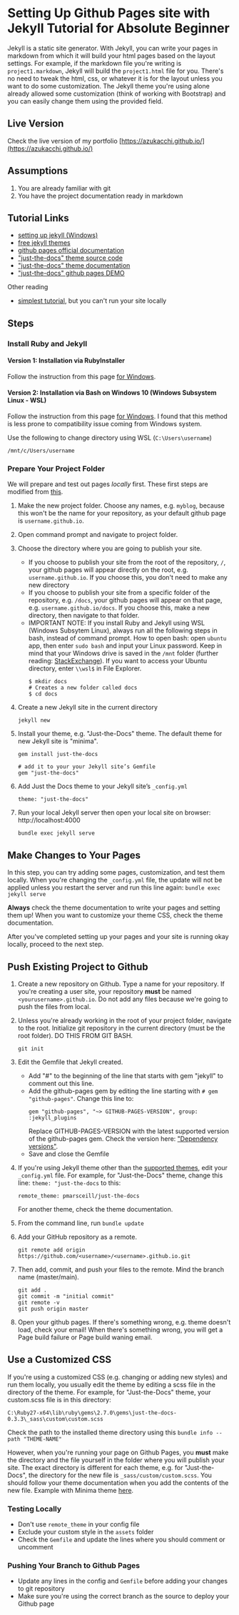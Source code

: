 # Setting Up Github Pages site with Jekyll Tutorial for Absolute Beginner

Jekyll is a static site generator. With Jekyll, you can write your pages in markdown from which it will build your html pages based on the layout settings. For example, if the markdown file you're writing is `project1.markdown`, Jekyll will build the `project1.html` file for you. There's no need to tweak the html, css, or whatever it is for the layout unless you want to do some customization. The Jekyll theme you're using alone already allowed some customization (think of working with Bootstrap) and you can easily change them using the provided field. 

## Live Version

Check the live version of my portfolio [https://azukacchi.github.io/](https://azukacchi.github.io/)

## Assumptions

1. You are already familiar with git
2. You have the project documentation ready in markdown

## Tutorial Links

- [setting up jekyll (Windows)](https://jekyllrb.com/docs/installation/windows/)
- [free jekyll themes](https://jekyllthemes.io/free)
- [github pages official documentation](https://docs.github.com/en/github/working-with-github-pages/creating-a-github-pages-site)
- ["just-the-docs" theme source code](https://github.com/pmarsceill/just-the-docs)
- ["just-the-docs" theme documentation](https://pmarsceill.github.io/just-the-docs/)
- ["just-the-docs" github pages DEMO](https://github.com/pmarsceill/jtd-remote)

Other reading
- [simplest tutorial](https://towardsdatascience.com/9-minutes-to-a-data-science-portfolio-website-80b79ced6c54), but you can't run your site locally

## Steps

### Install Ruby and Jekyll

#### Version 1: Installation via RubyInstaller

Follow the instruction from this page [for Windows](https://jekyllrb.com/docs/installation/windows/#installation-via-rubyinstaller).

#### Version 2: Installation via Bash on Windows 10 (Windows Subsystem Linux - WSL)

Follow the instruction from this page [for Windows](https://jekyllrb.com/docs/installation/windows/#installation-via-bash-on-windows-10).
I found that this method is less prone to compatibility issue coming from Windows system.

Use the following to change directory using WSL (`C:\Users\username`)
```
/mnt/c/Users/username
```

### Prepare Your Project Folder

We will prepare and test out pages *locally* first. These first steps are modified from [this](https://docs.github.com/en/github/working-with-github-pages/creating-a-github-pages-site-with-jekyll).

1. Make the new project folder. Choose any names, e.g. `myblog`, because this won't be the name for your repository, as your default github page is `username.github.io`.
2. Open command prompt and navigate to project folder.
3. Choose the directory where you are going to publish your site.
    - If you choose to publish your site from the root of the repository, `/`, your github pages will appear directly on the root, e.g. `username.github.io`. If you choose this, you don't need to make any new directory
    - If you choose to publish your site from a specific folder of the repository, e.g. `/docs`, your github pages will appear on that page, e.g. `username.github.io/docs`. If you choose this, make a new directory, then navigate to that folder.
    - IMPORTANT NOTE: If you install Ruby and Jekyll using WSL (Windows Subsytem Linux), always run all the following steps in bash, instead of command prompt. How to open bash: open `ubuntu` app, then enter `sudo bash` and input your Linux password. Keep in mind that your Windows drive is saved in the `/mnt` folder (further reading: [StackExchange](https://askubuntu.com/questions/831361/can-i-change-directory-to-a-windows-drive-in-ubuntu-bash-on-wsl)). If you want to access your Ubuntu directory, enter `\\wsl$` in File Explorer.
        ```
        $ mkdir docs
        # Creates a new folder called docs
        $ cd docs
        ```

4.  Create a new Jekyll site in the current directory
    ```
    jekyll new
    ```
5. Install your theme, e.g. "Just-the-Docs" theme. The default theme for new Jekyll site is "minima".
    ```
    gem install just-the-docs
    ```

    ```
    # add it to your your Jekyll site’s Gemfile
    gem "just-the-docs"
    ```
6. Add Just the Docs theme to your Jekyll site’s `_config.yml`
    ```
    theme: "just-the-docs"
    ```

7. Run your local Jekyll server then open your local site on browser: http://localhost:4000
    ```
    bundle exec jekyll serve
    ```

## Make Changes to Your Pages

In this step, you can try adding some pages, customization, and test them locally. When you're changing the `_config.yml` file, the update will not be applied unless you restart the server and run this line again: `bundle exec jekyll serve`

**Always** check the theme documentation to write your pages and setting them up! When you want to customize your theme CSS, check the theme documentation.

After you've completed setting up your pages and your site is running okay locally, proceed to the next step.

## Push Existing Project to Github 

1. Create a new repository on Github. Type a name for your repository. If you're creating a user site, your repository **must** be named `<yourusername>.github.io`. Do not add any files because we're going to push the files from local.
2. Unless you're already working in the root of your project folder, navigate to the root. Initialize git repository in the current directory (must be the root folder). DO THIS FROM GIT BASH.
    ```
    git init
    ```
3. Edit the Gemfile that Jekyll created.
    
    - Add "#" to the beginning of the line that starts with gem "jekyll" to comment out this line.
    - Add the github-pages gem by editing the line starting with `# gem "github-pages"`. Change this line to:
        ```
        gem "github-pages", "~> GITHUB-PAGES-VERSION", group: :jekyll_plugins
        ```
        Replace GITHUB-PAGES-VERSION with the latest supported version of the github-pages gem. Check the version here: ["Dependency versions"](https://pages.github.com/versions/).
    - Save and close the Gemfile
4. If you're using Jekyll theme other than the [supported themes](https://pages.github.com/themes/), edit your `_config.yml` file. For example, for "Just-the-Docs" theme, change this line: `theme: "just-the-docs` to this:
    ```
    remote_theme: pmarsceill/just-the-docs
    ```
    For another theme, check the theme documentation.
5. From the command line, run `bundle update`
6. Add your GitHub repository as a remote.
    ```
    git remote add origin https://github.com/<username>/<username>.github.io.git
    ```
7. Then add, commit, and push your files to the remote. Mind the branch name (master/main).
    ```
    git add .
    git commit -m "initial commit"
    git remote -v
    git push origin master
    ```
8. Open your github pages. If there's something wrong, e.g. theme doesn't load, check your email! When there's something wrong, you will get a Page build failure or Page build waning email.

## Use a Customized CSS

If you're using a customized CSS (e.g. changing or adding new styles) and run them locally, you usually edit the theme by editing a scss file in the directory of the theme. For example, for "Just-the-Docs" theme, your custom.scss file is in this directory:
```
C:\Ruby27-x64\lib\ruby\gems\2.7.0\gems\just-the-docs-0.3.3\_sass\custom\custom.scss
```

Check the path to the installed theme directory using this `bundle info --path "THEME-NAME"`

However, when you're running your page on Github Pages, you **must** make the directory and the file yourself in the folder where you will publish your site. The exact directory is different for each theme, e.g. for "Just-the-Docs", the directory for the new file is `_sass/custom/custom.scss`. You should follow your theme documentation when you add the contents of the new file. Example with Minima theme [here](https://docs.github.com/en/github/working-with-github-pages/adding-a-theme-to-your-github-pages-site-using-jekyll#customizing-your-themes-css).

### Testing Locally

- Don't use `remote_theme` in your config file
- Exclude your custom style in the `assets` folder
- Check the `Gemfile` and update the lines where you should comment or uncomment

### Pushing Your Branch to Github Pages
- Update any lines in the config and `Gemfile` before adding your changes to git repository
- Make sure you're using the correct branch as the source to deploy your Github page
